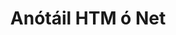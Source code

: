 ---
############################# Static ############################
layout: "auto-gen-annotation"

############################# Head ############################
head_title: "Glan HTM Anótáil API Anótála i C#"
head_description: "Net API chun cineálacha móréilimh anótála a chruthú agus a Anótáil ó HTM, íomhánna, líníochtaí agus formáidí comhaid doiciméad."

############################# Header ############################
title: "Anótáil HTM ó Net"
description: ""
bg_image: "https://cms.admin.containerize.com/templates/aspose/App_Themes/V3/images/bg/header1.png"
bg_overlay: false
button:
    enable: true
    icon: "fas fa-arrow-down"
    label: "Íoslódáil Triail Saor in Aisce"
    link: "https://downloads.groupdocs.com/annotation/net"

############################# About ############################
about:
    enable: true
    title: "Maidir le GroupDocs.Annotation for Net API"
    content: |
        Is leabharlann é GroupDocs.Annotation for Net API a ligeann duit nótaí a chur le PDF, Word agus doiciméid eile ar Mac, Windows nó Ubuntu. Is éard atá i [GroupDocs.Annotation for Net](/annotation/net) ná Net API dúchais chun nótaí a bhainistiú le tacaíocht chuimsitheach chun nótaí a chruthú, a chur leis, a chur in eagar, a scriosadh, a bhaint agus a easpórtáil ó íomhánna agus doiciméid éagsúla eile. An liosta iomlán de na formáidí doiciméad tacaithe a d’fhéadfá a fheiceáil ar an [leathanach] seo(https://docs.groupdocs.com/annotation/net/supported-document-formats/).
        Ligeann an leabharlann seo duit oibriú ní hamháin le doiciméad HTM ach freisin le go leor cineálacha doiciméad eile ar nós Word, Excel, PowerPoint, ríomhphoist Outlook, Visio, Adobe, OpenDocument, OpenOffice, Photoshop, AutoCad agus go leor eile.
        Ligeann an GroupDocs.Annotation for Net API duit nótaí nua a chruthú agus a chur leis, nótaí a chur in eagar, nótaí tráchta a bhaint as, agus iad a bhaint de dhoiciméid. Tacaíonn an leabharlann le 13 chineál nótaí éagsúla, lena n-áirítear Téacs, Polalíne, Achar, Líne Folaigh, Pointe, Comhartha Uisce, Arrow, Éilips, Athsholáthar Téacs, Fad, Réimse Téacs, Athchóiriú Acmhainní i bhformáid PDF, HTML, doiciméid Microsoft Word, scarbhileoga, léaráidí, cur i láthair, líníochtaí, íomhánna agus go leor formáidí comhaid eile.
        Léiríonn an sampla (féach thíos) oibriú le doiciméad HTM, sa sampla seo d'fhéadfá na príomhchéimeanna a fheiceáil maidir le conas oibriú le GroupDocs.Annotation: Socraigh ceadúnas, oscail doiciméad a bhfuil tú ag iarraidh oibriú leis, cruthaigh doiciméad anótáil, rudaí sonraí a chur leis chun airíonna anótála a shocrú de réir do riachtanas agus an toradh a shábháil chuig an áit atá ag teastáil. Chomh maith leis sin d'fhéadfá breathnú níos mionsonraithe a bheith agat ar na gnéithe tacaithe ar ár leathanach [github](https://github.com/groupdocs-annotation/GroupDocs.Annotation-for-.NET), nó inár dtáirge [doiciméadúchán](https://docs.groupdocs.com/annotation/net/getting-started/).

############################# Steps ############################
howTo_Add:
steps_Add:
    enable: true
    title_left: "Céimeanna chun Anótálacha a Chur le HTM in Net"
    content_left: |
        [GroupDocs.Annotation](/annotation/net/) éascaíonn sé d’fhorbróirí Net cineálacha éagsúla nótaí a chur le comhaid HTM laistigh d’fheidhmchlár Net-bhunaithe ar bith trí roinnt céimeanna éasca a chur i bhfeidhm.
        *   Cruthaigh oibiachtaí Freagra le trácht agus dáta.
        *   Cruthaigh réad AreaAnnotation, socraigh roghanna achair agus cuir freagraí leis.
        *   Cruthaigh réad Anótaire agus cuir anótáil achair leis.
        *   Sábháil an comhad aschuir.
    title_right: "Riachtanais Chórais"
    content_right: |
        Tacaítear le GroupDocs.Annotation for Net APIs ar gach mór-ardán agus córas oibriúcháin. Sula ndéanann tú an cód thíos, déan cinnte go bhfuil na réamhriachtanais seo a leanas suiteáilte ar do chóras.
        *   Córais Oibriúcháin: Microsoft Windows, Linux, MacOS
        *   Timpeallachtaí Forbartha: Visual Studio, Xamarin, MonoDevelop
        *   Creataí: .NET Framework, .NET Standard, .NET Core, Mona
        *   Íoslódáil an leagan is déanaí de GroupDocs.Annotation le haghaidh .NET ó [NuGet](https://www.nuget.org/packages/groupdocs.annotation)

############################# Preview ############################
preview_Add:
    enable: true
    title: Réamhamharc anótála agus sampla cód
    content: |
        ![Annotation preview image](https://docs.groupdocs.com/annotation/java/images/add-text-field-annotation.png)
    code: |
        ```cs
        //Add text field annotation to the document from local disk
        using (Annotator annotator = new Annotator("input.bmp"))
        {
            TextFieldAnnotation textField = new TextFieldAnnotation
            {
                BackgroundColor = 65535,
                Box = new Rectangle(100, 100, 100, 100),
                CreatedOn = DateTime.Now,
                Text = "Some text",
                FontColor = 65535,
                FontSize = 12,
                Message = "This is text field annotation",
                Opacity = 0.7,
                PageNumber = 0,
                PenStyle = PenStyle.Dot,
                PenWidth = 3,
                FontFamily = "Arial",
                TextHorizontalAlignment = HorizontalAlignment.Center,
                Replies = new List
                {
                    new Reply
                    {
                        Comment = "First comment",
                        RepliedOn = DateTime.Now
                    },
                    new Reply
                    {
                        Comment = "Second comment",
                        RepliedOn = DateTime.Now
                    }
                }
            };
            annotator.Add(textField);
            annotator.Save("result.bmp");
        }
        ```

############################# Steps ############################
howTo_Remove:
steps_Remove:
    enable: true
    title_left: "Céimeanna chun Anótálacha a Bhaint de HTM in Net"
    content_left: |
        [GroupDocs.Annotation](/annotation/net/) déanann sé níos éasca d’fhorbróirí Net sonraí anóta a bhaint de chomhaid HTM laistigh d’fheidhmchlár Net-bhunaithe ar bith trí roinnt céimeanna éasca a chur i bhfeidhm.
        *   Cruthaigh oibiachtaí Freagra le trácht agus dáta.
        *   Cuir réad SaveOptions ar bun agus socraigh AnnotationTypes = AnnotationType.None.
        *   Glaoigh ar an modh sábhála le cosán doiciméad nó sruth dá bharr agus réad SaveOptions.

############################# Preview ############################
preview_Remove:
    enable: true
    code: |
        ```cs
        // 1- How to remove annotation from document using annotation index
        
        using (Annotator annotator = new Annotator("result.bmp"))
        {
            annotator.Remove(0);
            annotator.Save("removed.bmp");
        }
        
        // 2- How to remove annotation from document using annotation object
        
        using (Annotator annotator = new Annotator("result.bmp"))
        {
            var tmp = annotator.Get();
            annotator.Remove(tmp[0]);
            annotator.Save("removed.bmp");
        }
        
        // 3- How to remove some annotations from document using list of ID’s
        
        using (Annotator annotator = new Annotator("result.bmp"))
        {
            var idList = new List{1, 2, 3};
            annotator.Remove(idList);
            annotator.Save("removed.bmp");
        }
        
        // 4- How to remove some annotations from document using list of annotations
        
        using (Annotator annotator = new Annotator("result.bmp"))
        {
            var tmp = annotator.Get();
            annotator.Remove(tmp);
            annotator.Save("removed.bmp");
        }
        ```

############################# Steps ############################
howTo_Edit:
steps_Edit:
    enable: true
    title_left: "Céimeanna chun Anótálacha ó HTM a chur in eagar in Net"
    content_left: |
        [GroupDocs.Annotation](/annotation/net/) déanann sé níos éasca d’fhorbróirí Net airíonna anótála éagsúla ó chomhaid HTM a nuashonrú laistigh d’fheidhmchlár Net-bhunaithe ar bith trí roinnt céimeanna éasca a chur i bhfeidhm.
        *   Cuir réad Anótaire ar an toirt le conair doiciméid ionchuir nó sruth le LoadOptions meandrach le ImportAnnotations = fíor.
        *   Cruthaigh roinnt cur i bhfeidhm AnnotationBase agus socraigh Aitheantas an anótála a bhí ann (mura bhfuarthas anótáil leis an Aitheantas sin, ní athrófar aon rud) nó liosta cosáin na nótaí (bainfear gach anótáil atá ann).
        *   Modh nuashonraithe an ghlao ar réad Anótaire le nótaí a ritheadh.
        *   Glaoigh ar an modh sábhála le cosán doiciméad nó sruth dá bharr agus réad SaveOptions.

############################# Preview ############################
preview_Edit:
    enable: true
    code: |
        ```cs
        // open annotated document
        using (Annotator annotator = new Annotator("result.bmp"))
        {
            //assuming we are going to change some properties of existing annotation
                AreaAnnotation updated = new AreaAnnotation
                    {
                            // It's important to set existed annotation Id
                            Id = 1,
                            BackgroundColor = 255,
                            Box = new Rectangle(0, 0, 50, 200),
                            CreatedOn = DateTime.Now,
                            Message = "This is updated annotation",
                            Replies = new List
                            {
                                new Reply
                                {
                                    Comment = "Updated first comment",
                                    RepliedOn = DateTime.Now
                                },
                                new Reply
                                {
                                    Comment = "Updated second comment",
                                    RepliedOn = DateTime.Now
                                }
                            }
                        };
                // update annotation
                annotator.Update(updated);
                annotator.Save("result.bmp");
        }
        ```

############################# Steps ############################
howTo_Extract:
steps_Extract:
    enable: true
    title_left: "Céimeanna chun Anótálacha a Bhaint as HTM in Net"
    content_left: |
        [GroupDocs.Annotation](/annotation/net/) déanann sé éasca d’fhorbróirí Glan doiciméid a anótáil agus faisnéis anótála a bhaint as comhaid HTM laistigh d’fheidhmchlár Net-bhunaithe ar bith trí roinnt céimeanna éasca a chur i bhfeidhm.
        *   Cruthaigh oibiachtaí Freagra le trácht agus dáta.
        *   Cuir oibiacht ar LoadOptions agus cuir glaoch ar SetImportAnnotations le fíorargóint.
        *   Sainmhínigh athróg le liosta cineáil.
        *   Modh faigh glao agus cuir an toradh ar ais chuig an athróg thuas.

############################# Preview ############################
preview_Extract:
    enable: true
    code: |
        ```cs
        // for using this example input file ("annotated.bmp") must be with annotations
        using (Annotator annotator = new Annotator("annotated.bmp"))
        {
            List annotations = annotator.Get();
            XmlSerializer formatter = new XmlSerializer(typeof(List));
            using (FileStream fs = new FileStream("annotations.xml", FileMode.Create))
            {
                fs.SetLength(0);
                formatter.Serialize(fs, annotations);
            }
        }
        ```

############################# Demos ############################
demos:
    enable: true
    title: "Taispeántais Bheo le Cur Leis, Bain Amach, Cuir in Eagar, Anótálacha a Bhaint as Doiciméid agus Íomhánna"
    content: |
        Cuir nótaí le HTM leis, bain, cuir in eagar agus bain amach iad faoi láthair trí chuairt a thabhairt ar [GroupDocs.Annotation Live Demos](https://products.groupdocs.app/annotation/family). Tá na buntáistí seo a leanas ag an taispeántas beo

############################# About Formats ############################
about_formats:
    enable: true
    format:
        # format loop
        - icon: "far fa-file-htm"
          title: "Maidir le HTM Formáid Chomhaid"
          content: |
            Is ionann comhaid le síneadh HTM agus Teanga Mharcála Hipirtéacs chun leathanaigh ghréasáin a chruthú le taispeáint i mbrabhsálaithe gréasáin mar Google Chrome, Internet Explorer, Firefox agus go leor eile. Sainíonn sé na marcálacha chun leathanaigh statacha a chruthú le foilsiú ar an nGréasán Domhanda (WWW) le go bhféadfaidh daoine eile rochtain a fháil orthu. Insíonn na marcálacha seo do na brabhsálaithe conas inneachar leathanach gréasáin a thaispeáint. Is féidir gnáth-théacs, íomhánna, hipearnasc le leathanaigh eile, físeáin agus faisnéis meán eile a bheith sna leathanaigh seo. Nuair a fhoilsítear leathanach gréasáin, is féidir leat féachaint ar an gcód marcála taobh thiar de ach féachaint ar fhoinse a leathanaigh. Ligeann brabhsálaithe nua-aimseartha cigireacht a dhéanamh ar gach cuid de leathanach gréasáin ina bhfuil gach fo-rannán nó eilimint mharcála san fhoinse HTM mionsonraithe.

          link: "https://docs.fileformat.com/image/htm/"

############################# More Formats ############################
more_formats:
    enable: true
    title: "Ag Obair le Formáidí Doiciméad Coitianta Eile"
    content: |
        Nuashonraigh airíonna anótála ó chuid de na formáidí comhaid coitianta mar a luaitear thíos.
    format:
        # format loop
        - name: "Annotate PDF document"
          link: "https://products.groupdocs.com/annotation/net/pdf/"
          description: "Adobe Portable Document Format"

        # format loop
        - name: "Annotate DOC document"
          link: "https://products.groupdocs.com/annotation/net/doc/"
          description: "Microsoft Word Document"

        # format loop
        - name: "Annotate DOCM document"
          link: "https://products.groupdocs.com/annotation/net/docm/"
          description: "Microsoft Word Macro-Enabled Document"

        # format loop
        - name: "Annotate DOCX document"
          link: "https://products.groupdocs.com/annotation/net/docx/"
          description: "Microsoft Word Open XML Document"

        # format loop
        - name: "Annotate DOT document"
          link: "https://products.groupdocs.com/annotation/net/dot/"
          description: "Microsoft Word Document Template"

        # format loop
        - name: "Annotate DOTX document"
          link: "https://products.groupdocs.com/annotation/net/dotx/"
          description: "Word Open XML Document Template"

        # format loop
        - name: "Annotate RTF document"
          link: "https://products.groupdocs.com/annotation/net/rtf/"
          description: "Rich Text Document"

        # format loop
        - name: "Annotate ODT document"
          link: "https://products.groupdocs.com/annotation/net/odt/"
          description: "Open Document Text"

        # format loop
        - name: "Annotate XLS document"
          link: "https://products.groupdocs.com/annotation/net/xls/"
          description: "Microsoft Excel Binary File Format"

        # format loop
        - name: "Annotate XLSX document"
          link: "https://products.groupdocs.com/annotation/net/xlsx/"
          description: "Microsoft Excel Open XML Spreadsheet"

        # format loop
        - name: "Annotate XLSM document"
          link: "https://products.groupdocs.com/annotation/net/xlsm/"
          description: "Microsoft Excel Macro-Enabled Spreadsheet"

        # format loop
        - name: "Annotate XLSB document"
          link: "https://products.groupdocs.com/annotation/net/xlsb/"
          description: "Microsoft Excel Binary Worksheet"

        # format loop
        - name: "Annotate ODS document"
          link: "https://products.groupdocs.com/annotation/net/ods/"
          description: "Open Document Spreadsheet"

        # format loop
        - name: "Annotate PPT document"
          link: "https://products.groupdocs.com/annotation/net/ppt/"
          description: "PowerPoint Presentation"

        # format loop
        - name: "Annotate PPTX document"
          link: "https://products.groupdocs.com/annotation/net/pptx/"
          description: "PowerPoint Open XML Presentation"

        # format loop
        - name: "Annotate PPSX document"
          link: "https://products.groupdocs.com/annotation/net/ppsx/"
          description: "PowerPoint Open XML Slide Show"

        # format loop
        - name: "Annotate POTM document"
          link: "https://products.groupdocs.com/annotation/net/potm/"
          description: "Microsoft PowerPoint Template"

        # format loop
        - name: "Annotate PPTM document"
          link: "https://products.groupdocs.com/annotation/net/pptm/"
          description: "Microsoft PowerPoint Presentation"

        # format loop
        - name: "Annotate PPS document"
          link: "https://products.groupdocs.com/annotation/net/pps/"
          description: "Microsoft PowerPoint 97-2003 Slide Show"

        # format loop
        - name: "Annotate ODP document"
          link: "https://products.groupdocs.com/annotation/net/odp/"
          description: "OpenDocument Presentation"

        # format loop
        - name: "Annotate HTML document"
          link: "https://products.groupdocs.com/annotation/net/html/"
          description: "HyperText Markup Language"

        # format loop
        - name: "Annotate TIFF document"
          link: "https://products.groupdocs.com/annotation/net/tiff/"
          description: "Tagged Image File Format"

        # format loop
        - name: "Annotate JPEG document"
          link: "https://products.groupdocs.com/annotation/net/jpeg/"
          description: "JPEG Image"

        # format loop
        - name: "Annotate PNG document"
          link: "https://products.groupdocs.com/annotation/net/png/"
          description: "Portable Network Graphic"

        # format loop
        - name: "Annotate EML document"
          link: "https://products.groupdocs.com/annotation/net/eml/"
          description: "E-mail Message"

        # format loop
        - name: "Annotate MSG document"
          link: "https://products.groupdocs.com/annotation/net/msg/"
          description: "Microsoft Outlook E-mail Message"

        # format loop
        - name: "Annotate VSD document"
          link: "https://products.groupdocs.com/annotation/net/vsd/"
          description: "Microsoft Visio 2003-2010 Drawing"

        # format loop
        - name: "Annotate VSDX document"
          link: "https://products.groupdocs.com/annotation/net/vsdx/"
          description: "Microsoft Visio Drawing"

        # format loop
        - name: "Annotate VSS document"
          link: "https://products.groupdocs.com/annotation/net/vss/"
          description: "Microsoft Visio 2003-2010 Stencil"

        # format loop
        - name: "Annotate VST document"
          link: "https://products.groupdocs.com/annotation/net/vst/"
          description: "Microsoft Visio 2013 Stencil"

        # format loop
        - name: "Annotate DWG document"
          link: "https://products.groupdocs.com/annotation/net/dwg/"
          description: "Autodesk Design Data Formats"

        # format loop
        - name: "Annotate DXF document"
          link: "https://products.groupdocs.com/annotation/net/dxf/"
          description: "AutoCAD Drawing Interchange"

        # format loop
        - name: "Annotate DCM document"
          link: "https://products.groupdocs.com/annotation/net/dcm/"
          description: "Digital Imaging and Communications in Medicine"

        # format loop
        - name: "Annotate WMF document"
          link: "https://products.groupdocs.com/annotation/net/wmf/"
          description: "Windows Metafile"

        # format loop
        - name: "Annotate EMF document"
          link: "https://products.groupdocs.com/annotation/net/emf/"
          description: "Enhanced Metafile Format"


############################# Back to top ###############################
back_to_top:
    enable: true
---